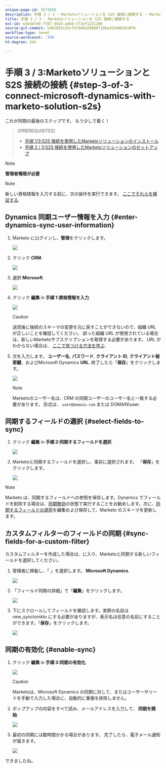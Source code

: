 ```yaml
---
unique-page-id: 3571830
description: 手順 3 / 3 - Marketoソリューションを S2S 接続に接続する — Marketoドキュメント — 製品ドキュメント
title: 手順 3 / 3 - Marketoソリューションを S2S 接続に接続する
exl-id: e3ede749-f787-45d3-adb4-f71ef1221208
source-git-commit: 549282b11bcf5fd48d29680f196e4534063b30f6
workflow-type: tm+mt
source-wordcount: '376'
ht-degree: 24%

---
```


# 手順 3 / 3:Marketoソリューションと S2S 接続の接続 {#step-3-of-3-connect-microsoft-dynamics-with-marketo-solution-s2s}

これが同期の最後のステップです。 もう少しで着く！

>[!PREREQUISITES]
>
>* [手順 1/3:S2S 接続を使用したMarketoソリューションのインストール](/help/marketo/product-docs/crm-sync/microsoft-dynamics-sync/sync-setup/microsoft-dynamics-365-with-s2s-connection/step-1-of-3-install.md)
>* [手順 2 / 3:S2S 接続を使用したMarketoソリューションのセットアップ](/help/marketo/product-docs/crm-sync/microsoft-dynamics-sync/sync-setup/microsoft-dynamics-365-with-s2s-connection/step-2-of-3-set-up.md)


>[!NOTE]
>
>**管理者権限が必要**

>[!NOTE]
>
>新しい資格情報を入力する前に、次の操作を実行できます。 [ここでそれらを検証する](/help/marketo/product-docs/crm-sync/microsoft-dynamics-sync/sync-setup/validate-microsoft-dynamics-sync.md).

## Dynamics 同期ユーザー情報を入力 {#enter-dynamics-sync-user-information}

1. Marketo にログインし、**管理**&#x200B;をクリックします。

   ![](assets/login-admin.png)

1. クリック **CRM**.

   ![](assets/image2015-3-16-9-3a47-3a34.png)

1. 選択 **Microsoft**.

   ![](assets/image2015-3-16-9-3a50-3a6.png)

1. クリック **編集** in **手順 1:資格情報を入力**.

   ![](assets/image2015-3-16-9-3a48-3a43.png)

   >[!CAUTION]
   >
   >送信後に後続のスキーマの変更を元に戻すことができないので、組織 URL が正しいことを確認してください。 誤った組織 URL が使用されている場合は、新しいMarketoサブスクリプションを取得する必要があります。 URL がわからない場合は、 [ここで見つける方法を学ぶ](/help/marketo/product-docs/crm-sync/microsoft-dynamics-sync/sync-setup/view-the-organization-service-url.md).

1. 次を入力します。 **ユーザー名**, **パスワード**, **クライアント ID**, **クライアント秘密鍵**、およびMicrosoft Dynamics **URL**. 終了したら「**保存**」をクリックします。

   ![](assets/step-3-of-3-s2s-5.png)

   >[!NOTE]
   >
   >Marketoのユーザー名は、CRM の同期ユーザーのユーザー名と一致する必要があります。 形式は、 `user@domain.com` または DOMAIN\user.

## 同期するフィールドの選択 {#select-fields-to-sync}

1. クリック **編集** in **手順 2:同期するフィールドを選択**.

   ![](assets/image2015-3-16-9-3a51-3a28.png)

1. Marketoと同期するフィールドを選択し、事前に選択されます。 「**保存**」をクリックします。

   ![](assets/image2016-8-25-15-3a6-3a11.png)

>[!NOTE]
>
>Marketo は、同期するフィールドへの参照を保存します。Dynamics でフィールドを削除する場合は、[同期無効](/help/marketo/product-docs/crm-sync/salesforce-sync/enable-disable-the-salesforce-sync.md)の状態で実行することをお勧めします。次に、[同期するフィールドの選択](/help/marketo/product-docs/crm-sync/microsoft-dynamics-sync/microsoft-dynamics-sync-details/microsoft-dynamics-sync-field-sync/editing-fields-to-sync-before-deleting-them-in-dynamics.md)を編集および保存して、Marketo のスキーマを更新します。

## カスタムフィルターのフィールドの同期 {#sync-fields-for-a-custom-filter}

カスタムフィルターを作成した場合は、に入り、Marketoと同期する新しいフィールドを選択してください。

1. 管理者に移動し、「 」を選択します。 **Microsoft Dynamics**.

   ![](assets/image2015-10-9-9-3a50-3a9.png)

1. 「フィールド同期の詳細」で「**編集**」をクリックします。

   ![](assets/image2015-10-9-9-3a52-3a23.png)

1. 下にスクロールしてフィールドを確認します。実際の名前は new_synctomkto にする必要がありますが、表示名は任意の名前にすることができます。「**保存**」をクリックします。

   ![](assets/image2016-8-25-15-3a7-3a35.png)

## 同期の有効化 {#enable-sync}

1. クリック **編集** in **手順 3:同期の有効化**.

   ![](assets/image2015-3-16-9-3a52-3a2.png)

   >[!CAUTION]
   >
   >Marketoは、Microsoft Dynamics の同期に対して、またはユーザーやリードを手動で入力した場合に、自動的に重複を排除しません。

1. ポップアップの内容をすべて読み、メールアドレスを入力して、 **同期を開始**.

   ![](assets/image2015-3-16-9-3a55-3a10.png)

1. 最初の同期には数時間かかる場合があります。 完了したら、電子メール通知が届きます。

   ![](assets/image2015-3-16-9-3a59-3a51.png)

できましたね。
